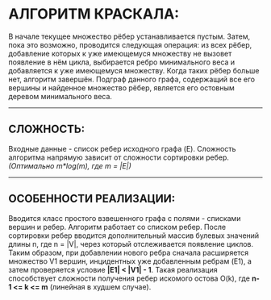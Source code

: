# АЛГОРИТМ КРАСКАЛА:
В начале текущее множество рёбер устанавливается пустым. 
Затем, пока это возможно, проводится следующая операция: из всех рёбер, добавление которых к уже имеющемуся множеству не вызовет появление в нём цикла, 
выбирается ребро минимального веса и добавляется к уже имеющемуся множеству. Когда таких рёбер больше нет, алгоритм завершён. 
Подграф данного графа, содержащий все его вершины и найденное множество рёбер, является его остовным деревом минимального веса.
______
## СЛОЖНОСТЬ:
Входные данные - список ребер исходного графа (E).
Сложность алгоритма напрямую зависит от сложности сортировки ребер. *(Оптимально m\*log(m), где m = |E|)*
________
## ОСОБЕННОСТИ РЕАЛИЗАЦИИ:
Вводится класс простого взвешенного графа с полями - списками вершин и ребер. Алгоритм работает со списком ребер. 
После сортировки ребер вводится дополнительный массив булевых значений длины n, где n = |V|, через который отслеживается появление циклов.
Таким образом, при добавлении нового ребра сначала расширяется множество V1 вершин, инцидентных уже добавленным ребрам (E1), 
а затем проверяется условие **|E1| < |V1| - 1**.
Такая реализация способствует сложности получения ребер искомого остова O(k), где **n-1 <= k <= m** (линейная в худшем случае).

